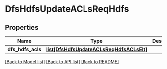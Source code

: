 # DfsHdfsUpdateACLsReqHdfs

## Properties
Name | Type | Description | Notes
------------ | ------------- | ------------- | -------------
**dfs_hdfs_acls** | [**list[DfsHdfsUpdateACLsReqHdfsACLsElt]**](DfsHdfsUpdateACLsReqHdfsACLsElt.md) |  | [optional] 

[[Back to Model list]](../README.md#documentation-for-models) [[Back to API list]](../README.md#documentation-for-api-endpoints) [[Back to README]](../README.md)


